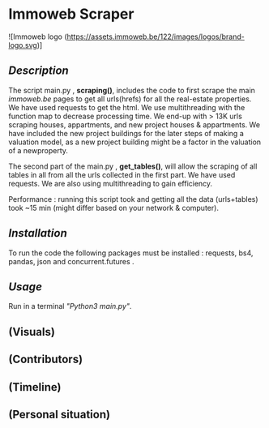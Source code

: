 # Immoweb Scraper

![Immoweb logo (https://assets.immoweb.be/122/images/logos/brand-logo.svg)]

## *Description*

The script main.py , **scraping()**, includes the code to first scrape the main *immoweb.be* pages to get all urls(hrefs) for all the real-estate properties.
We have used requests to get the html.
We use multithreading with the function map to decrease processing time. We end-up with > 13K urls scraping houses, appartments, and new project houses & appartments.
We have included the new project buildings for the later steps of making a valuation model, as a new project building might be a factor in the valuation of a newproperty.

The second part of the main.py , **get_tables()**, will allow the scraping of all tables in all from all the urls collected in the first part.
We have used requests.
We are also using multithreading to gain efficiency.

Performance : running this script took and getting all the data (urls+tables) took ~15 min (might differ based on your network & computer).

## *Installation*

To run the code the following packages must be installed : requests, bs4, pandas, json and concurrent.futures .

## *Usage*

Run in a terminal *"Python3 main.py"*.

## (Visuals)
## (Contributors)
## (Timeline)
## (Personal situation)
